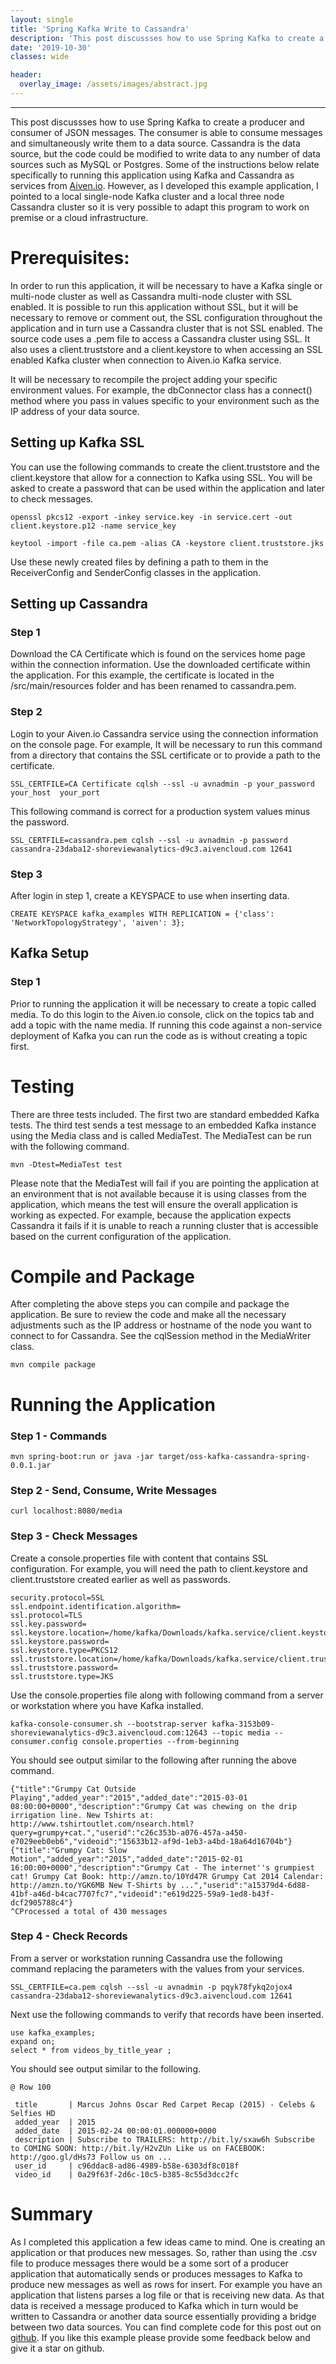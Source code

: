 ```yaml
---
layout: single
title: 'Spring Kafka Write to Cassandra'
description: 'This post discussses how to use Spring Kafka to create a producer and consumer of JSON messages.  The consumer is able to consume messages and simultaneously write them to a data source.'
date: '2019-10-30'
classes: wide

header:  
  overlay_image: /assets/images/abstract.jpg
---
```


--------------------------------------------

This post discussses how to use Spring Kafka to create a producer and consumer of JSON messages.  The consumer is able to consume messages and simultaneously write them to a data source.   Cassandra is the data source, but the code could be modified to write data to any number of data sources such as MySQL or Postgres.  Some of the instructions below relate specifically to running this application using Kafka and Cassandra as services from [Aiven.io](https://aiven.io/). However, as I developed this example application, I pointed to a local single-node Kafka cluster and a local three node Cassandra cluster so it is very possible to adapt this program to work on premise or a cloud infrastructure.  

# Prerequisites:

In order to run this application, it will be necessary to have a Kafka single or multi-node cluster as well as Cassandra  multi-node cluster with SSL enabled. It is possible to run this application without SSL, but it will be necessary to remove or comment out, the SSL configuration throughout the application and in turn use a Cassandra cluster that is not SSL enabled. The source code uses a .pem file to access a Cassandra cluster using SSL. It also uses a client.truststore and a client.keystore to when accessing an SSL enabled Kafka cluster when connection to Aiven.io Kafka service. 

It will be necessary to recompile the project adding your specific environment values. For example, the dbConnector class has a connect() method where you pass in values specific to your environment such as the IP address of your data source.

## Setting up Kafka SSL

You can use the following commands to create the client.truststore and the client.keystore that allow for a connection to Kafka using SSL. You will be asked to create a password that can be used within the application and later to check messages.  

	openssl pkcs12 -export -inkey service.key -in service.cert -out client.keystore.p12 -name service_key
	
	keytool -import -file ca.pem -alias CA -keystore client.truststore.jks

Use these newly created files by defining a path to them in the ReceiverConfig and SenderConfig classes in the application. 

## Setting up Cassandra

### Step 1

Download the CA Certificate which is found on the services home page within the connection information.   Use the downloaded certificate within the application.  For this example, the certificate is located in the /src/main/resources folder and has been renamed to cassandra.pem.   

### Step 2

Login to your Aiven.io Cassandra service using the connection information on the console page. For example, It will be necessary to run this command from a directory that contains the SSL certificate or to provide a path to the certificate.  

	SSL_CERTFILE=CA Certificate cqlsh --ssl -u avnadmin -p your_password your_host  your_port

This following command is correct for a production system values minus the password.  

```
SSL_CERTFILE=cassandra.pem cqlsh --ssl -u avnadmin -p password cassandra-23daba12-shoreviewanalytics-d9c3.aivencloud.com 12641
```
### Step 3

After login in step 1, create a KEYSPACE to use when inserting data. 

	CREATE KEYSPACE kafka_examples WITH REPLICATION = {'class': 'NetworkTopologyStrategy', 'aiven': 3};



## Kafka Setup

### Step 1

Prior to running the application it will be necessary to create a topic called media.  To do this login to the Aiven.io console, click on the topics tab and add a topic with the name media. If running this code against a non-service deployment of Kafka you can run the code as is without creating a topic first.  

# Testing

There are three tests included.  The first two are standard embedded Kafka tests. The third test sends a test message to an embedded Kafka instance using the Media class and is called MediaTest.  The MediaTest can be run with the following command. 

```
mvn -Dtest=MediaTest test
```

Please note that the MediaTest will fail if you are pointing the application at an environment that is not available because it is using classes from the application, which means the test will ensure the overall application is working as expected.  For example, because the application expects Cassandra it fails if it is unable to reach a running cluster that is accessible based on the current configuration of the application.    

# Compile and Package

After completing the above steps you can compile and package the application.  Be sure to review the code and make all the necessary adjustments such as the IP address or hostname of the node you want to connect to for Cassandra. See the cqlSession method in the MediaWriter class.  

```
mvn compile package
```

# Running the Application

### Step 1  - Commands

```
mvn spring-boot:run or java -jar target/oss-kafka-cassandra-spring-0.0.1.jar
```

### Step 2 - Send, Consume, Write Messages

```
curl localhost:8080/media
```

### Step 3 - Check Messages

Create a console.properties file with content that contains SSL configuration. For example, you will need the path to client.keystore and client.truststore created earlier as well as passwords. 

```
security.protocol=SSL
ssl.endpoint.identification.algorithm=
ssl.protocol=TLS
ssl.key.password=
ssl.keystore.location=/home/kafka/Downloads/kafka.service/client.keystore.p12
ssl.keystore.password=
ssl.keystore.type=PKCS12
ssl.truststore.location=/home/kafka/Downloads/kafka.service/client.truststore.jks
ssl.truststore.password=
ssl.truststore.type=JKS
```

Use the console.properties file along with following command from a server or workstation where you have Kafka installed.  

```
kafka-console-consumer.sh --bootstrap-server kafka-3153b09-shoreviewanalytics-d9c3.aivencloud.com:12643 --topic media --consumer.config console.properties --from-beginning
```

You should see output similar to the following after running the above command. 

```
{"title":"Grumpy Cat Outside Playing","added_year":"2015","added_date":"2015-03-01 08:00:00+0000","description":"Grumpy Cat was chewing on the drip irrigation line. New Tshirts at: http://www.tshirtoutlet.com/nsearch.html?query=grumpy+cat.","userid":"c26c353b-a076-457a-a450-e7029eeb0eb6","videoid":"15633b12-af9d-1eb3-a4bd-18a64d16704b"}
{"title":"Grumpy Cat: Slow Motion","added_year":"2015","added_date":"2015-02-01 16:00:00+0000","description":"Grumpy Cat - The internet''s grumpiest cat! Grumpy Cat Book: http://amzn.to/10Yd47R Grumpy Cat 2014 Calendar: http://amzn.to/YGK6MB New T-Shirts by ...","userid":"a15379d4-6d88-41bf-a46d-b4cac7707fc7","videoid":"e619d225-59a9-1ed8-b43f-dcf2905788c4"}
^CProcessed a total of 430 messages
```

### Step 4 - Check Records

From a server or workstation running Cassandra use the following command replacing the parameters with the values from your services.  

```
SSL_CERTFILE=ca.pem cqlsh --ssl -u avnadmin -p pqyk78fykq2ojox4 cassandra-23daba12-shoreviewanalytics-d9c3.aivencloud.com 12641
```

Next use the following commands to verify that records have been inserted. 

```
use kafka_examples;
expand on;
select * from videos_by_title_year ;
```

You should see output similar to the following.

```
@ Row 100

 title       | Marcus Johns Oscar Red Carpet Recap (2015) - Celebs & Selfies HD
 added_year  | 2015
 added_date  | 2015-02-24 00:00:01.000000+0000
 description | Subscribe to TRAILERS: http://bit.ly/sxaw6h Subscribe to COMING SOON: http://bit.ly/H2vZUn Like us on FACEBOOK: http://goo.gl/dHs73 Follow us on ...
 user_id     | c96ddac8-ad86-4989-b58e-6303df8c018f
 video_id    | 0a29f63f-2d6c-10c5-b385-8c55d3dcc2fc
```

 

# Summary

As I completed this application a few ideas came to mind.  One is creating an application or that produces new messages.  So, rather than using the .csv file to produce messages there would be a some sort of a producer application that automatically sends or produces messages to Kafka to produce new messages as well as rows for insert.  For example you have an application that listens parses a log file or that is receiving new data.  As that data is received a message produced to Kafka which in turn would be written to Cassandra or another data source essentially providing a bridge between two data sources.  You can find complete code for this post out on [github](https://github.com/shoreviewanalytics/oss-kafka-cassandra-spring).  If you like this example please provide some feedback below and give it a star on github.  



 

